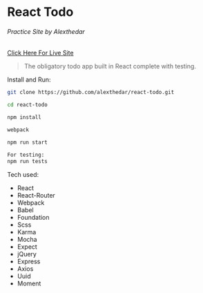 # React Todo

###### Practice Site by Alexthedar

[Click Here For Live Site](http://gentle-taiga-85742.herokuapp.com/#/?_k=3bk2i1)

> The obligatory todo app built in React complete with testing.


Install and Run:


``` bash
git clone https://github.com/alexthedar/react-todo.git

cd react-todo

npm install

webpack

npm run start

For testing:
npm run tests

```

Tech used:
- React
- React-Router
- Webpack
- Babel
- Foundation
- Scss
- Karma
- Mocha
- Expect
- jQuery
- Express
- Axios
- Uuid
- Moment

